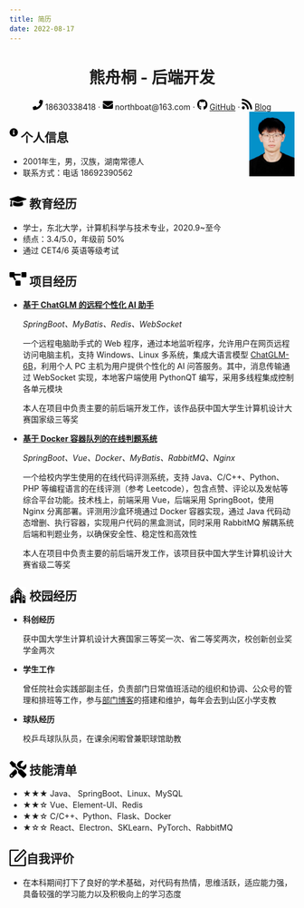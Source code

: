 ```yaml
---
title: 简历
date: 2022-08-17
---
```


 <center>
     <h1>熊舟桐 - 后端开发</h1>
     <div>
         <span>
             <img src="assets/phone-solid.svg" width="18px">
             18630338418
         </span>
         ·
         <span>
             <img src="assets/envelope-solid.svg" width="18px">
             northboat@163.com
         </span>
         ·
         <span>
             <img src="assets/github-brands.svg" width="18px">
             <a href="https://github.com/northboat">GitHub</a>
         </span>
         ·
         <span>
             <img src="assets/rss-solid.svg" width="18px">
             <a href="https://northboat.github.io/">Blog</a>
         </span>
     </div>
 </center>
<div style="float:right"> <img src="./assets/bear.jpg" width="80"> </div> 

<h2 style="width:86%"><img src="./assets/info-circle-solid.svg" align="left" width="15px">&nbsp;个人信息</h2>

- 2001年生，男，汉族，湖南常德人
- 联系方式：电话 18692390562

<h2><img src="./assets/graduation-cap-solid.svg" align="left" width="30px">&nbsp;教育经历</h2>

- 学士，东北大学，计算机科学与技术专业，2020.9~至今
- 绩点：3.4/5.0，年级前 50%
- 通过 CET4/6 英语等级考试

<h2><img src="./assets/project-diagram-solid.svg" align="left" width="30px">&nbsp;项目经历</h2>

- [**基于 ChatGLM 的远程个性化 AI 助手**](https://github.com/northboat/Shadow)

  *SpringBoot、MyBatis、Redis、WebSocket*

  一个远程电脑助手式的 Web 程序，通过本地监听程序，允许用户在网页远程访问电脑主机，支持 Windows、Linux 多系统，集成大语言模型 [ChatGLM-6B](https://github.com/THUDM/ChatGLM-6B)，利用个人 PC 主机为用户提供个性化的 AI 问答服务。其中，消息传输通过 WebSocket 实现，本地客户端使用 PythonQT 编写，采用多线程集成控制各单元模块

  本人在项目中负责主要的前后端开发工作，该作品获中国大学生计算机设计大赛国家级三等奖

- [**基于 Docker 容器队列的在线判题系统**](https://github.com/northboat/Bears-OJ)

  *SpringBoot、Vue、Docker、MyBatis、RabbitMQ、Nginx*

  一个给校内学生使用的在线代码评测系统，支持 Java、C/C++、Python、PHP 等编程语言的在线评测（参考 Leetcode），包含点赞、评论以及发帖等综合平台功能。技术栈上，前端采用 Vue，后端采用 SpringBoot，使用 Nginx 分离部署。评测用沙盒环境通过 Docker 容器实现，通过 Java 代码动态增删、执行容器，实现用户代码的黑盒测试，同时采用 RabbitMQ 解耦系统后端和判题业务，以确保安全性、稳定性和高效性
  
  本人在项目中负责主要的前后端开发工作，该项目获中国大学生计算机设计大赛省级二等奖

<h2><img src="./assets/school.svg" align="left" width="30px">&nbsp;校园经历</h2>

- **科创经历**

  获中国大学生计算机设计大赛国家三等奖一次、省二等奖两次，校创新创业奖学金两次

- **学生工作**

  曾任院社会实践部副主任，负责部门日常值班活动的组织和协调、公众号的管理和排班等工作，参与[部门博客](https://github.com/NEUQEKeeper/Ekeeper2.0)的搭建和维护，每年会去到山区小学支教

- **球队经历**

  校乒乓球队队员，在课余闲暇曾兼职球馆助教

<h2><img src="./assets/tools-solid.svg" align="left" width="30px">&nbsp;技能清单</h2>

- ★★★ Java、 SpringBoot、Linux、MySQL
- ★★☆ Vue、Element-UI、Redis
- ★★☆ C/C++、Python、Flask、Docker
- ★☆☆ React、Electron、SKLearn、PyTorch、RabbitMQ

<h2><img src="./assets/comment.svg" align="left" width="30px"> 自我评价</h2>

- 在本科期间打下了良好的学术基础，对代码有热情，思维活跃，适应能力强，具备较强的学习能力以及积极向上的学习态度
